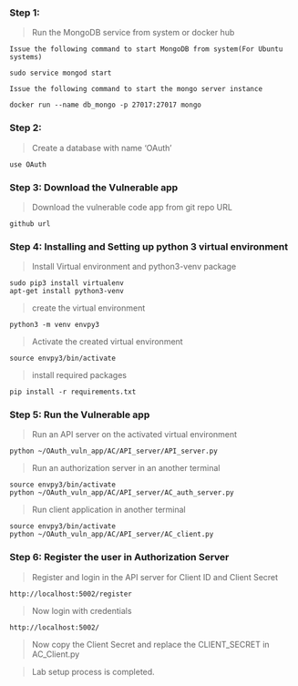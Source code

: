 ### Step 1: 
> Run the MongoDB service from system or docker hub

`Issue the following command to start MongoDB from system(For Ubuntu systems)`


```
sudo service mongod start 
```

`Issue the following command to start the mongo server instance`

```
docker run --name db_mongo -p 27017:27017 mongo
````
### Step 2:
>Create a database with name ‘OAuth’ 

```
use OAuth
```

### Step 3: Download the Vulnerable app 
> Download the vulnerable code app from git repo URL

```
github url
```

### Step 4: Installing and Setting up python 3 virtual environment

>Install Virtual environment and python3-venv package
```
sudo pip3 install virtualenv
apt-get install python3-venv
```
>create the virtual environment

```
python3 -m venv envpy3 
```

>Activate the created virtual environment

```
source envpy3/bin/activate 
```
> install required packages
```
pip install -r requirements.txt
```
### Step 5: Run the Vulnerable app
>Run an API server on the activated virtual environment
```
python ~/OAuth_vuln_app/AC/API_server/API_server.py
```
>Run an authorization server in an another terminal
```
source envpy3/bin/activate
python ~/OAuth_vuln_app/AC/API_server/AC_auth_server.py
```

>Run client application in another terminal
```
source envpy3/bin/activate
python ~/OAuth_vuln_app/AC/API_server/AC_client.py
```
### Step 6: Register the user in Authorization Server 
> Register and login in the API server for Client ID and Client Secret 

```
http://localhost:5002/register
```
>Now login with credentials
```
http://localhost:5002/
```
>Now copy the Client Secret and replace the CLIENT_SECRET in AC_Client.py

> Lab setup process is completed.